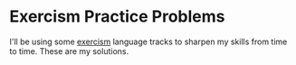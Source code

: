 # Exercism Practice Problems
I'll be using some [exercism](https://exercism.org) language tracks to sharpen my skills from time to time. These are my solutions.

